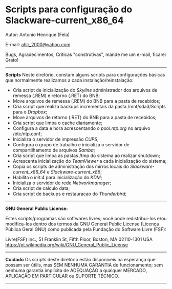 **Scripts para configuração do Slackware-current_x86_64**
=================================================

Autor: Antonio Henrique (Fela)

E-mail: ahlr_2000@yahoo.com

Bugs, Agradecimentos, Críticas "construtivas", mande me um e-mail, ficarei Grato!

----------

**Scripts**
Neste diretório, constam alguns scripts para configurações básicas que normalmente realizamos a cada instalação/reinstalação:
 
- Cria script de inicialização do *Skyline* administrador dos arquivos de remessa (.REM) e retorno (.RET) do BNB;
- Move arquivos de remessa (.REM) do BNB para a pasta de recebidos;
- Cria script que realiza backups incrementais da pasta /mnt/sda3/Scripts para o *Dropbox*;
- Move arquivos de retorno (.RET) do BNB para a pasta de recebidos;
- Cria script que limpa o cache diariamente;
- Configura a data e hora acrescentando o *pool.ntp.org*  no arquivo /etc/ntp.conf;
- Inicializa o servidor de impressão *CUPS*;
- Configura o grupo de trabalho e inicializa o servidor de compartilhamento de arquivos *Samba*;
- Cria script que limpa as pastas /tmp do sistema ao realizar shutdown;
- Acrescenta inicialização do *TeamViewer* a cada inicialização do sistema;
- Copia os scripts de administração dos mirros locais do *Slackware-current_x86_64* e *Slackware-current_x86*;
- Habilita o *init:4* para inicialização do *KDM*;
- Inicializa o servidor de rede *Networkmanager*;
- Cria script de calculo data;
- Cria script de backups e restauracao do *Thunderbird*;

----------

**GNU General Public License:**

Estes scripts/programas são softwares livres; você pode redistribui-los e/ou modifica-los dentro dos termos da GNU General Public License (Licença Pública Geral GNU)  como publicada pela Fundação do Software Livre (FSF):

Livre(FSF) Inc., 51 Franklin St, Fifth Floor, Boston, MA 02110-1301 USA
https://pt.wikipedia.org/wiki/GNU_General_Public_License

----------

**Cuidado**
Os scripts deste diretório estão disponíveis na esperança que possam ser útilis, mas SEM NENHUMA GARANTIA de funcionamento; sem nenhuma garantia implícita de ADEQUAÇÃO a qualquer MERCADO, APLICAÇÃO EM PARTICULAR ou SUPORTE TÉCNICO.

----------
 
